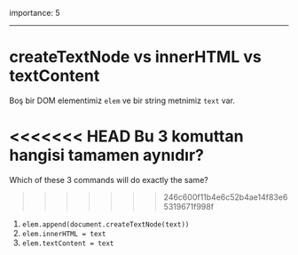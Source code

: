 importance: 5

---

# createTextNode vs innerHTML vs textContent

Boş bir DOM elementimiz `elem` ve bir string metnimiz `text` var.

<<<<<<< HEAD
Bu 3 komuttan hangisi tamamen aynıdır?
=======
Which of these 3 commands will do exactly the same?
>>>>>>> 246c600f11b4e6c52b4ae14f83e65319671f998f

1. `elem.append(document.createTextNode(text))`
2. `elem.innerHTML = text`
3. `elem.textContent = text`
